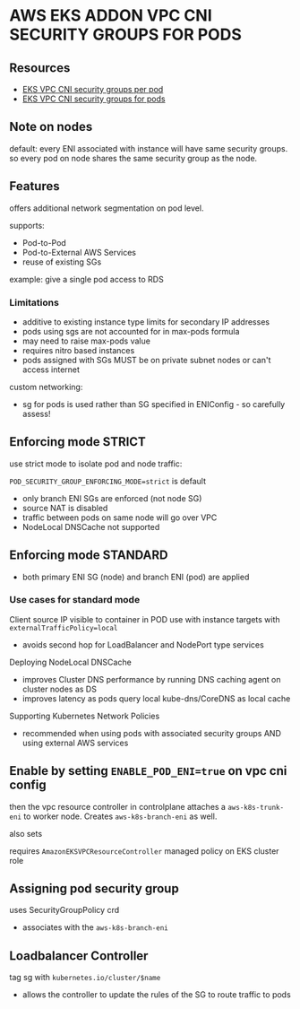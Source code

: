 # AWS EKS ADDON VPC CNI SECURITY GROUPS FOR PODS

## Resources
- [EKS VPC CNI security groups per pod](https://docs.aws.amazon.com/eks/latest/best-practices/sgpp.html)
- [EKS VPC CNI security groups for pods](https://docs.aws.amazon.com/eks/latest/userguide/security-groups-for-pods.html)

## Note on nodes
default: every ENI associated with instance will have same security groups.
so every pod on node shares the same security group as the node.

## Features
offers additional network segmentation on pod level.

supports:
- Pod-to-Pod
- Pod-to-External AWS Services
- reuse of existing SGs

example: give a single pod access to RDS

### Limitations
- additive to existing instance type limits for secondary IP addresses
- pods using sgs are not accounted for in max-pods formula
- may need to raise max-pods value
- requires nitro based instances
- pods assigned with SGs MUST be on private subnet nodes or can't access internet

custom networking:
- sg for pods is used rather than SG specified in ENIConfig - so carefully assess!

## Enforcing mode STRICT
use strict mode to isolate pod and node traffic:

`POD_SECURITY_GROUP_ENFORCING_MODE=strict` is default
- only branch ENI SGs are enforced (not node SG)
- source NAT is disabled
- traffic between pods on same node will go over VPC
- NodeLocal DNSCache not supported

## Enforcing mode STANDARD
- both primary ENI SG (node) and branch ENI (pod) are applied

### Use cases for standard mode

Client source IP visible to container in POD
use with instance targets with `externalTrafficPolicy=local` 
- avoids second hop for LoadBalancer and NodePort type services

Deploying NodeLocal DNSCache
- improves Cluster DNS performance by running DNS caching agent on cluster nodes as DS
- improves latency as pods query local kube-dns/CoreDNS as local cache

Supporting Kubernetes Network Policies
- recommended when using pods with associated security groups AND using external AWS services

## Enable by setting `ENABLE_POD_ENI=true` on vpc cni config
then the vpc resource controller in controlplane attaches a `aws-k8s-trunk-eni`
to worker node. Creates `aws-k8s-branch-eni` as well.

also sets 

requires `AmazonEKSVPCResourceController` managed policy on EKS cluster role

## Assigning pod security group
uses SecurityGroupPolicy crd
- associates with the `aws-k8s-branch-eni`

## Loadbalancer Controller
tag sg with `kubernetes.io/cluster/$name`
- allows the controller to update the rules of the SG to route traffic to pods